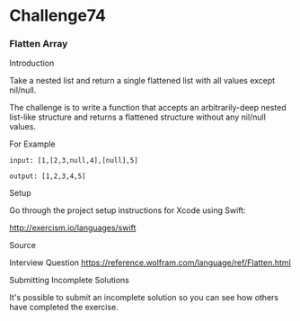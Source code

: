 # Challenge74

### Flatten Array

Introduction

Take a nested list and return a single flattened list with all values except nil/null.

The challenge is to write a function that accepts an arbitrarily-deep nested list-like structure and returns a flattened structure without any nil/null values.

For Example

```
input: [1,[2,3,null,4],[null],5]

output: [1,2,3,4,5]

```

Setup

Go through the project setup instructions for Xcode using Swift:

http://exercism.io/languages/swift

Source

Interview Question https://reference.wolfram.com/language/ref/Flatten.html

Submitting Incomplete Solutions

It's possible to submit an incomplete solution so you can see how others have completed the exercise.
